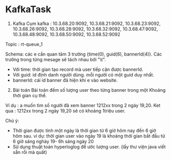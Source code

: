 # KafkaTask
1. Kafka
   Cụm kafka : 10.3.68.20:9092, 10.3.68.21:9092, 10.3.68.23:9092, 10.3.68.26:9092, 10.3.68.28:9092, 10.3.68.32:9092, 10.3.68.47:9092, 10.3.68.48:9092, 10.3.68.50:9092, 10.3.68.52:9092

Topic : rt-queue_1

Schema: các e cần quan tâm 3 trường {time(0), guid(6), bannerId(4)}. Các trường trong từng mesage sẽ tách nhau bởi "\t".

*   Với time: thời gian tạo record mà user tiếp cận được bannerId.
*   Với guid: id  định danh người dùng. mỗi người có một guid duy nhất.
*   bannerId: cái id banner đã hiện khi e vào website.
2. Bài toán
   Bài toán đếm số lượng user theo từng banner trong một Khoảng thời gian cụ thể.

Ví dụ : a muốn tìm số người đã xem banner 1212xx trong 2 ngày 19,20.
Ket qua : 1212xx trong 2 ngày 19,20 sẽ có khoảng 1triệu user.

Chú ý:
* Thời gian được tính một ngày là thời gian từ 6 giờ hôm nay đến 6 giờ hôm sau. ví dụ: thời gian user vào ngày 19 là khoảng thời gian bắt đầu từ 6 giờ sáng nghày 19- 6h sáng ngày 20
* Sừ dụng thuật toán hyperloglog để ước lượng user. (lấy thư viện java viết sẵn rồi mà quất)